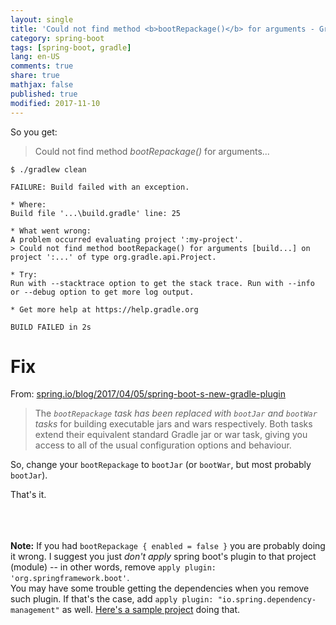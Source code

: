 ```yaml
---
layout: single
title: 'Could not find method <b>bootRepackage()</b> for arguments - Gradle/SpringBoot'
category: spring-boot
tags: [spring-boot, gradle]
lang: en-US
comments: true
share: true
mathjax: false
published: true
modified: 2017-11-10
---
```


So you get:


> Could not find method *bootRepackage()* for arguments...


```
$ ./gradlew clean

FAILURE: Build failed with an exception.

* Where:
Build file '...\build.gradle' line: 25

* What went wrong:
A problem occurred evaluating project ':my-project'.
> Could not find method bootRepackage() for arguments [build...] on project ':...' of type org.gradle.api.Project.

* Try:
Run with --stacktrace option to get the stack trace. Run with --info or --debug option to get more log output.

* Get more help at https://help.gradle.org

BUILD FAILED in 2s
```

# Fix

From: [spring.io/blog/2017/04/05/spring-boot-s-new-gradle-plugin](https://spring.io/blog/2017/04/05/spring-boot-s-new-gradle-plugin#building-executable-jars-and-wars)

> The *`bootRepackage` task has been replaced with `bootJar` and `bootWar` tasks* for building executable jars and wars respectively. Both tasks extend their equivalent standard Gradle jar or war task, giving you access to all of the usual configuration options and behaviour.

So, change your `bootRepackage` to `bootJar` (or `bootWar`, but most probably `bootJar`).

That's it.

<br><br><br>
**Note:** If you had `bootRepackage { enabled = false }` you are probably doing it wrong. I suggest you just *don't apply* spring boot's plugin to that project (module) -- in other words, remove `apply plugin: 'org.springframework.boot'`.<br>
You may have some trouble getting the dependencies when you remove such plugin. If that's the case, add `apply plugin: "io.spring.dependency-management"` as well. [Here's a sample project](https://github.com/acdcjunior/spring-boot2-gradle-subprojects-example/) doing that.

